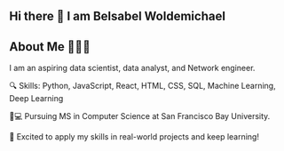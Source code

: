 ## Hi there 👋 I am Belsabel Woldemichael 

## About Me 👩🏽‍💻
I am an aspiring data scientist, data analyst, and Network engineer.

🔍 Skills: Python, JavaScript, React, HTML, CSS, SQL, Machine Learning, Deep Learning

🌟💻 Pursuing MS in Computer Science at San Francisco Bay University.

🚀 Excited to apply my skills in real-world projects and keep learning!
